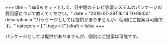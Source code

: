 +++
title = "IaaSもセットとして、日中間のテレビ会議システムのパッケージの費用感について教えてください。"
date = "2018-07-28T16:14:11+09:00"
description = "パッケージとしては提供がありませんが、個別にご提案は可能です。"
category = ['']
tags = ['']
draft = false
+++

パッケージとしては提供がありませんが、個別にご提案は可能です。
